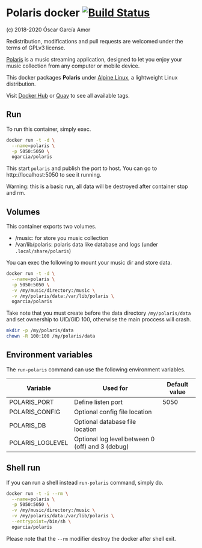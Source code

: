 # Polaris docker [![Build Status](https://travis-ci.org/ogarcia/docker-polaris.svg?branch=master)](https://travis-ci.org/ogarcia/docker-polaris)

(c) 2018-2020 Óscar García Amor

Redistribution, modifications and pull requests are welcomed under the terms
of GPLv3 license.

[Polaris][1] is a music streaming application, designed to let you enjoy
your music collection from any computer or mobile device.

This docker packages **Polaris** under [Alpine Linux][2], a lightweight
Linux distribution.

Visit [Docker Hub][3] or [Quay][4] to see all available tags.

[1]: https://github.com/agersant/polaris
[2]: https://alpinelinux.org/
[3]: https://hub.docker.com/r/ogarcia/polaris/
[4]: https://quay.io/repository/ogarcia/polaris

## Run

To run this container, simply exec.

```sh
docker run -t -d \
  --name=polaris \
  -p 5050:5050 \
  ogarcia/polaris
```

This start `polaris` and publish the port to host. You can go to
http://localhost:5050 to see it running.

Warning: this is a basic run, all data will be destroyed after container
stop and rm.

## Volumes

This container exports two volumes.

- /music: for store you music collection
- /var/lib/polaris: polaris data like database and logs (under
  `.local/share/polaris`)

You can exec the following to mount your music dir and store data.

```sh
docker run -t -d \
  --name=polaris \
  -p 5050:5050 \
  -v /my/music/directory:/music \
  -v /my/polaris/data:/var/lib/polaris \
  ogarcia/polaris
```

Take note that you must create before the data directory `/my/polaris/data`
and set ownership to UID/GID 100, otherwise the main proccess will crash.

```sh
mkdir -p /my/polaris/data
chown -R 100:100 /my/polaris/data
```

## Environment variables

The `run-polaris` command can use the following environment variables.

| Variable | Used for | Default value |
| --- | --- | --- |
| POLARIS_PORT | Define listen port | 5050 |
| POLARIS_CONFIG | Optional config file location | |
| POLARIS_DB | Optional database file location | |
| POLARIS_LOGLEVEL | Optional log level between 0 (off) and 3 (debug) | |

## Shell run

If you can run a shell instead `run-polaris` command, simply do.

```sh
docker run -t -i --rm \
  --name=polaris \
  -p 5050:5050 \
  -v /my/music/directory:/music \
  -v /my/polaris/data:/var/lib/polaris \
  --entrypoint=/bin/sh \
  ogarcia/polaris
```

Please note that the `--rm` modifier destroy the docker after shell exit.
